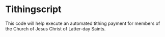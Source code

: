 # Tithingscript

This code will help execute an automated tithing payment for members of the Church of Jesus Christ of Latter-day Saints.
